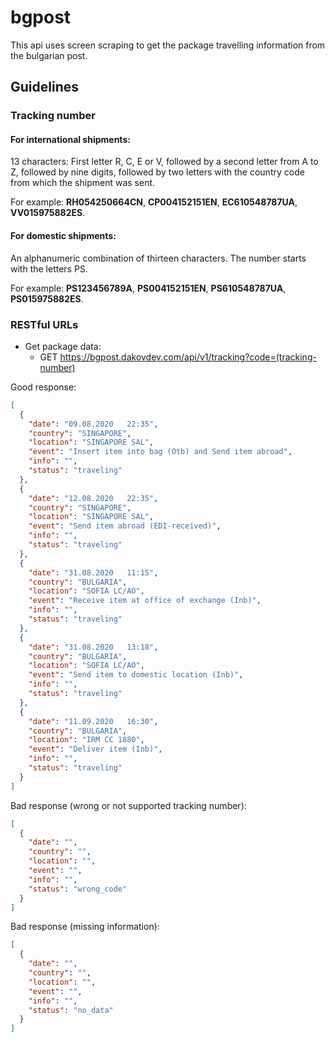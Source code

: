 # bgpost

This api uses screen scraping to get the package travelling information from the bulgarian post.

## Guidelines

### Tracking number

#### For international shipments:

13 characters: First letter R, C, E or V, followed by a second letter from A to Z, followed by nine digits, followed by two letters with the country code from which the shipment was sent.

For example: **RH054250664CN**, **CP004152151EN**, **EC610548787UA**, **VV015975882ES**.

#### For domestic shipments:

An alphanumeric combination of thirteen characters. The number starts with the letters PS.

For example: **PS123456789A**, **PS004152151EN**, **PS610548787UA**, **PS015975882ES**.

### RESTful URLs

- Get package data:
  - GET https://bgpost.dakovdev.com/api/v1/tracking?code=(tracking-number)

Good response:

```json
[
  {
    "date": "09.08.2020   22:35",
    "country": "SINGAPORE",
    "location": "SINGAPORE SAL",
    "event": "Insert item into bag (Otb) and Send item abroad",
    "info": "",
    "status": "traveling"
  },
  {
    "date": "12.08.2020   22:35",
    "country": "SINGAPORE",
    "location": "SINGAPORE SAL",
    "event": "Send item abroad (EDI-received)",
    "info": "",
    "status": "traveling"
  },
  {
    "date": "31.08.2020   11:15",
    "country": "BULGARIA",
    "location": "SOFIA LC/AO",
    "event": "Receive item at office of exchange (Inb)",
    "info": "",
    "status": "traveling"
  },
  {
    "date": "31.08.2020   13:18",
    "country": "BULGARIA",
    "location": "SOFIA LC/AO",
    "event": "Send item to domestic location (Inb)",
    "info": "",
    "status": "traveling"
  },
  {
    "date": "11.09.2020   16:30",
    "country": "BULGARIA",
    "location": "IRM CC 1880",
    "event": "Deliver item (Inb)",
    "info": "",
    "status": "traveling"
  }
]
```

Bad response (wrong or not supported tracking number):

```json
[
  {
    "date": "",
    "country": "",
    "location": "",
    "event": "",
    "info": "",
    "status": "wrong_code"
  }
]
```

Bad response (missing information):

```json
[
  {
    "date": "",
    "country": "",
    "location": "",
    "event": "",
    "info": "",
    "status": "no_data"
  }
]
```
